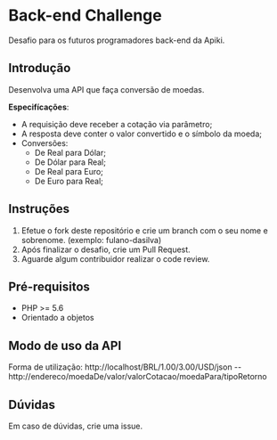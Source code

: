 # Back-end Challenge

Desafio para os futuros programadores back-end da Apiki.

## Introdução

Desenvolva uma API que faça conversão de moedas.

**Especifícações**:

* A requisição deve receber a cotação via parâmetro;
* A resposta deve conter o valor convertido e o símbolo da moeda;
* Conversões:
    * De Real para Dólar;
    * De Dólar para Real;
    * De Real para Euro;
    * De Euro para Real;

## Instruções

1. Efetue o fork deste repositório e crie um branch com o seu nome e sobrenome. (exemplo: fulano-dasilva)
2. Após finalizar o desafio, crie um Pull Request.
3. Aguarde algum contribuidor realizar o code review.

## Pré-requisitos

* PHP >= 5.6
* Orientado a objetos

## Modo de uso da API
Forma de utilização: http://localhost/BRL/1.00/3.00/USD/json
 -- http://endereco/moedaDe/valor/valorCotacao/moedaPara/tipoRetorno
## Dúvidas

Em caso de dúvidas, crie uma issue.
